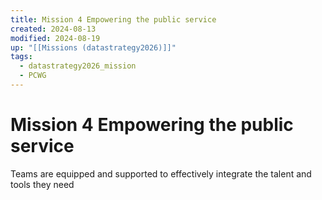 ```yaml
---
title: Mission 4 Empowering the public service
created: 2024-08-13
modified: 2024-08-19
up: "[[Missions (datastrategy2026)]]"
tags:
  - datastrategy2026_mission
  - PCWG
---
```

# Mission 4 Empowering the public service
Teams are equipped and supported to effectively integrate the talent and tools they need



